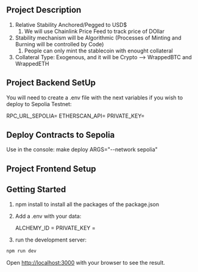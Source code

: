 ## Project Description

1. Relative Stability Anchored/Pegged to USD$
   1. We will use Chainlink Price Feed to track price of DOllar
2. Stability mechanism will be Algorithmic (Processes of Minting and Burning will be controlled by Code)
   1. People can only mint the stablecoin with enought collateral
3. Collateral Type: Exogenous, and it will be Crypto --> WrappedBTC and WrappedETH

## Project Backend SetUp

You will need to create a .env file with the next variables if you wish to deploy to
Sepolia Testnet:

RPC_URL_SEPOLIA=
ETHERSCAN_API=
PRIVATE_KEY=

## Deploy Contracts to Sepolia

Use in the console: make deploy ARGS="--network sepolia"

## Project Frontend Setup

## Getting Started

1. npm install to install all the packages of the package.json

2. Add a .env with your data:

   ALCHEMY_ID =
   PRIVATE_KEY =

3. run the development server:

```bash
npm run dev

```

Open [http://localhost:3000](http://localhost:3000) with your browser to see the result.
